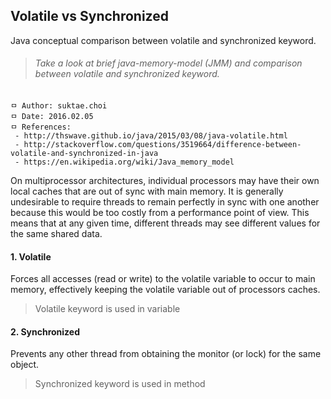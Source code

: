 ## Volatile vs Synchronized
Java conceptual comparison between volatile and synchronized keyword.

>###### Take a look at brief java-memory-model (JMM) and comparison between volatile and synchronized keyword.

```
ㅁ Author: suktae.choi
ㅁ Date: 2016.02.05
ㅁ References:
 - http://thswave.github.io/java/2015/03/08/java-volatile.html
 - http://stackoverflow.com/questions/3519664/difference-between-volatile-and-synchronized-in-java
 - https://en.wikipedia.org/wiki/Java_memory_model
```

On multiprocessor architectures, individual processors may have their own local caches that are out of sync with main memory. It is generally undesirable to require threads to remain perfectly in sync with one another because this would be too costly from a performance point of view. This means that at any given time, different threads may see different values for the same shared data.

#### 1. Volatile

Forces all accesses (read or write) to the volatile variable to occur to main memory, effectively keeping the volatile variable out of processors caches.

> Volatile keyword is used in variable

#### 2. Synchronized
Prevents any other thread from obtaining the monitor (or lock) for the same object.

> Synchronized keyword is used in method
